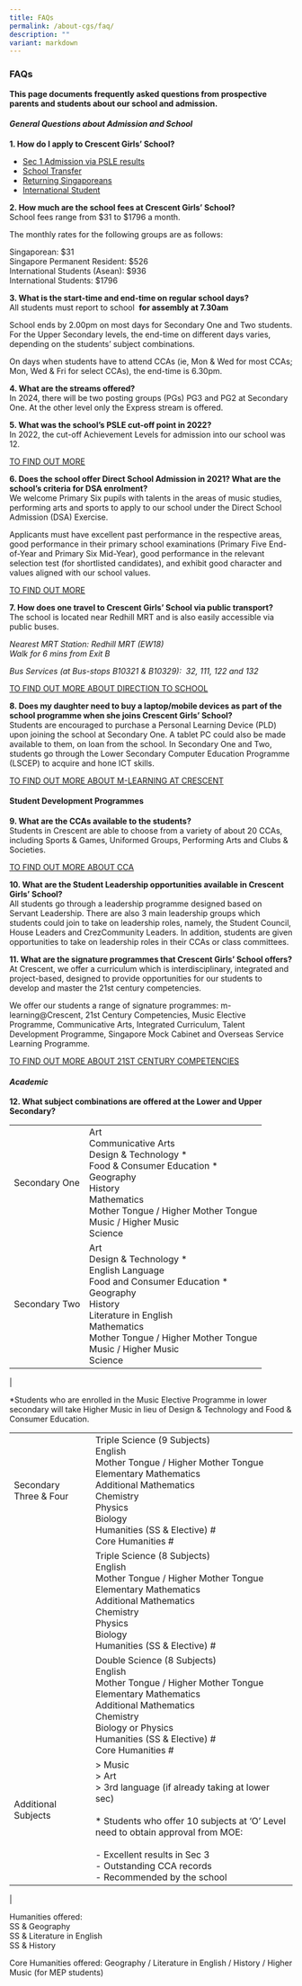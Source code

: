 ```yaml
---
title: FAQs
permalink: /about-cgs/faq/
description: ""
variant: markdown
---
```

### **FAQs**

**This page documents frequently asked questions from prospective parents and students about our school and admission.**

#### **_General Questions about Admission and School_**

**1\. How do I apply to Crescent Girls’ School?**
*   [Sec 1 Admission via PSLE results](https://staging.d38imrvfgjjnoy.amplifyapp.com/about-cgs/admission/)  
*   [School Transfer](https://staging.d38imrvfgjjnoy.amplifyapp.com/about-cgs/admission/transfer-of-school/)  
*   [Returning Singaporeans](https://staging.d38imrvfgjjnoy.amplifyapp.com/about-cgs/admission/returning-singaporeans/)  
*   [International Student](https://staging.d38imrvfgjjnoy.amplifyapp.com/about-cgs/admission/international-students/)

**2\. How much are the school fees at Crescent Girls’ School?**<br>
School fees range from $31 to $1796 a month.

The monthly rates for the following groups are as follows:

Singaporean: $31<br>
Singapore Permanent Resident: $526<br>
International Students (Asean): $936<br>
International Students: $1796

**3\. What is the start-time and end-time on regular school days?**<br>
All students must report to school&nbsp;&nbsp;**for assembly at 7.30am**

School ends by 2.00pm on most days for Secondary One and Two students. For the Upper Secondary levels, the end-time on different days varies, depending on the students’ subject combinations. 

On days when students have to attend CCAs (ie, Mon &amp; Wed for most CCAs; Mon, Wed &amp; Fri for select CCAs), the end-time is 6.30pm. 

**4\. What are the streams offered?**<br>
In 2024, there will be two posting groups (PGs) PG3 and PG2 at Secondary One. At the other level only the Express stream is offered.

**5\. What was the school’s PSLE cut-off point in 2022?**<br>
In 2022, the cut-off Achievement Levels for admission into our school was 12.

[TO FIND OUT MORE](https://staging.d38imrvfgjjnoy.amplifyapp.com/about-cgs/admission/)

**6. Does the school offer Direct School Admission in 2021? What are the school’s criteria for DSA enrolment?**<br>
We welcome Primary Six pupils with talents in the areas of music studies, performing arts and sports to apply to our school under the Direct School Admission (DSA) Exercise. 

Applicants must have excellent past performance in the respective areas, good performance in their primary school examinations (Primary Five End-of-Year and Primary Six Mid-Year), good performance in the relevant selection test (for shortlisted candidates), and exhibit good character and values aligned with our school values.

[TO FIND OUT MORE](https://staging.d38imrvfgjjnoy.amplifyapp.com/about-cgs/admission/info-on-dsa-to-cgs/)

**7. How does one travel to Crescent Girls’ School via public transport?**<br>
The school is located near Redhill MRT and is also easily accessible via public buses.

_Nearest MRT Station: Redhill MRT (EW18)<br>
Walk for 6 mins from Exit B_

_Bus Services (at Bus-stops B10321 &amp; B10329):&nbsp; 32, 111, 122 and 132_

[TO FIND OUT MORE ABOUT DIRECTION TO SCHOOL](https://staging.d38imrvfgjjnoy.amplifyapp.com/about-cgs/contact-us/)

**8. Does my daughter need to buy a laptop/mobile devices as part of the school programme when she joins Crescent Girls’ School?**<br>
Students are encouraged to purchase a Personal Learning Device (PLD) upon joining the school at Secondary One. A tablet PC could also be made available to them, on loan from the school. In Secondary One and Two, students go through the Lower Secondary Computer Education Programme (LSCEP) to acquire and hone ICT skills.

[TO FIND OUT MORE ABOUT M-LEARNING AT CRESCENT](https://staging.d38imrvfgjjnoy.amplifyapp.com/our-holistic-curriculum/signature-programmes/)

#### **Student Development Programmes**
**9. What are the CCAs available to the students?**<br>
Students in Crescent are able to choose from a variety of about 20 CCAs, including Sports &amp; Games, Uniformed Groups, Performing Arts and Clubs &amp; Societies.

[TO FIND OUT MORE ABOUT CCA](https://staging.d38imrvfgjjnoy.amplifyapp.com/our-holistic-curriculum/cca/)

**10. What are the Student Leadership opportunities available in Crescent Girls’ School?**<br>
All students go through a leadership programme designed based on Servant Leadership. There are also 3 main leadership groups which students could join to take on leadership roles, namely, the Student Council, House Leaders and CrezCommunity Leaders. In addition, students are given opportunities to take on leadership roles in their CCAs or class committees.

**11. What are the signature programmes that Crescent Girls’ School offers?**<br>
At Crescent, we offer a curriculum which is interdisciplinary, integrated and project-based, designed to provide opportunities for our students to develop and master the 21st century competencies.

We offer our students a range of signature programmes: m-learning@Crescent, 21st Century Competencies, Music Elective Programme, Communicative Arts, Integrated Curriculum, Talent Development Programme, Singapore Mock Cabinet and Overseas Service Learning Programme.

[TO FIND OUT MORE ABOUT 21ST CENTURY COMPETENCIES](https://staging.d38imrvfgjjnoy.amplifyapp.com/our-holistic-curriculum/signature-programmes/21st-century-competencies/)

#### **_Academic_**

**12. What subject combinations are offered at the Lower and Upper Secondary?**

|  |  |
|---|---|
| Secondary One | Art<br>Communicative Arts<br>Design &amp; Technology *<br>Food &amp; Consumer Education *<br>Geography<br>History<br>Mathematics<br>Mother Tongue / Higher Mother Tongue<br>Music / Higher Music<br>Science |
| Secondary Two | Art<br>Design &amp; Technology *<br>English Language<br>Food and Consumer Education *<br>Geography<br>History<br>Literature in English<br>Mathematics<br>Mother Tongue / Higher Mother Tongue<br>Music / Higher Music<br>Science  |
|

*Students who are enrolled in the Music Elective Programme in lower secondary will take Higher Music in lieu of Design &amp; Technology and Food &amp; Consumer Education.

|  |  |
|---|---|
| Secondary Three &amp; Four <br>  |Triple Science (9 Subjects)<br>English<br>Mother Tongue / Higher Mother Tongue<br>Elementary Mathematics<br>Additional Mathematics<br>Chemistry<br>Physics<br>Biology<br>Humanities (SS &amp; Elective) #<br>Core Humanities # <br> |
|  | Triple Science (8 Subjects)<br>English<br>Mother Tongue / Higher Mother Tongue<br>Elementary Mathematics<br>Additional Mathematics<br>Chemistry<br>Physics<br>Biology<br>Humanities (SS &amp; Elective) # |
|  | Double Science (8 Subjects)<br>English<br>Mother Tongue / Higher Mother Tongue<br>Elementary Mathematics<br>Additional Mathematics<br>Chemistry<br>Biology or Physics<br>Humanities (SS &amp; Elective) #<br>Core Humanities # <br> |
| Additional Subjects <br> <br> <br>  | &gt; Music<br>&gt; Art<br>&gt; 3rd language (if already taking at lower sec)<br><br>* Students who offer 10 subjects at ‘O’ Level need to obtain approval from MOE:<br><br>- Excellent results in Sec 3<br>- Outstanding CCA records<br>- Recommended by the school<br> |
|

Humanities offered:<br>
SS &amp; Geography<br>
SS &amp; Literature in English<br>
SS &amp; History

Core Humanities offered: Geography / Literature in English / History / Higher Music (for MEP students)